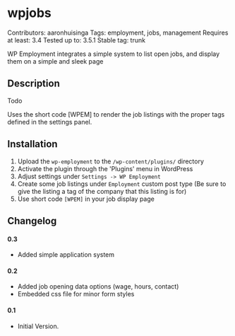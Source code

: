 wpjobs
======

Contributors: aaronhuisinga
Tags: employment, jobs, management
Requires at least: 3.4
Tested up to: 3.5.1
Stable tag: trunk

WP Employment integrates a simple system to list open jobs, and display them on a simple and sleek page

Description
-----------
Todo

Uses the short code [WPEM] to render the job listings with the proper tags defined in the settings panel.

Installation
------------
1. Upload the `wp-employment` to the `/wp-content/plugins/` directory
2. Activate the plugin through the 'Plugins' menu in WordPress
3. Adjust settings under `Settings -> WP Employment`
4. Create some job listings under `Employment` custom post type (Be sure to give the listing a tag of the company that this listing is for)
5. Use short code `[WPEM]` in your job display page

Changelog
---------
#### 0.3 ####
* Added simple application system

#### 0.2 ####
* Added job opening data options (wage, hours, contact)
* Embedded css file for minor form styles

#### 0.1 ####
* Initial Version.

